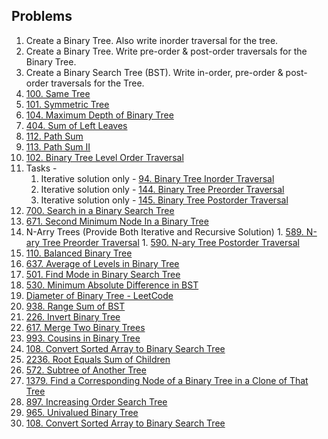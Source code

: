 ## Problems

1.   Create a Binary Tree. Also write inorder traversal for the tree.
2.   Create a Binary Tree. Write pre-order & post-order traversals for the Binary Tree.
3.   Create a Binary Search Tree (BST). Write in-order, pre-order & post-order traversals for the Tree.
4.   [100. Same Tree](https://leetcode.com/problems/same-tree/)
5.   [101. Symmetric Tree](https://leetcode.com/problems/symmetric-tree/description/)
6.   [104. Maximum Depth of Binary Tree](https://leetcode.com/problems/maximum-depth-of-binary-tree/description/)
7.   [404. Sum of Left Leaves](https://leetcode.com/problems/sum-of-left-leaves/description/)
8.   [112. Path Sum](https://leetcode.com/problems/path-sum/)
9.  [113. Path Sum II](https://leetcode.com/problems/path-sum-ii/description/)
10.  [102. Binary Tree Level Order Traversal](https://leetcode.com/problems/binary-tree-level-order-traversal/)
11.  Tasks - 
		1. Iterative solution only - [94. Binary Tree Inorder Traversal](https://leetcode.com/problems/binary-tree-inorder-traversal/description/)
		1. Iterative solution only - [144. Binary Tree Preorder Traversal](https://leetcode.com/problems/binary-tree-preorder-traversal/description/)
		1. Iterative solution only - [145. Binary Tree Postorder Traversal](https://leetcode.com/problems/binary-tree-postorder-traversal/description/)
12. [700. Search in a Binary Search Tree](https://leetcode.com/problems/search-in-a-binary-search-tree/)
13. [671. Second Minimum Node In a Binary Tree](https://leetcode.com/problems/second-minimum-node-in-a-binary-tree/)
14. N-Arry Trees (Provide Both Iterative and Recursive Solution)
		1. [589. N-ary Tree Preorder Traversal](https://leetcode.com/problems/n-ary-tree-preorder-traversal/)
		1. [590. N-ary Tree Postorder Traversal](https://leetcode.com/problems/n-ary-tree-postorder-traversal/)
15. [110. Balanced Binary Tree](https://leetcode.com/problems/balanced-binary-tree/description/)
16. [637. Average of Levels in Binary Tree](https://leetcode.com/problems/average-of-levels-in-binary-tree)
17. [501. Find Mode in Binary Search Tree](https://leetcode.com/problems/find-mode-in-binary-search-tree/description/)
18. [530. Minimum Absolute Difference in BST](https://github.com/ThreeMangoTrees/LetUsCode/pulls)
19. [Diameter of Binary Tree - LeetCode](https://leetcode.com/problems/diameter-of-binary-tree/description/)
20. [938. Range Sum of BST](https://leetcode.com/problems/range-sum-of-bst/description/)
21. [226. Invert Binary Tree](https://leetcode.com/problems/invert-binary-tree/description/)
22. [617. Merge Two Binary Trees](https://leetcode.com/problems/merge-two-binary-trees/description/)
23. [993. Cousins in Binary Tree](https://leetcode.com/problems/cousins-in-binary-tree/description/)
24. [108. Convert Sorted Array to Binary Search Tree](https://leetcode.com/problems/convert-sorted-array-to-binary-search-tree/description/)
25. [2236. Root Equals Sum of Children](https://leetcode.com/problems/root-equals-sum-of-children/description/)
26. [572. Subtree of Another Tree](https://leetcode.com/problems/subtree-of-another-tree/description/)
27. [1379. Find a Corresponding Node of a Binary Tree in a Clone of That Tree](https://leetcode.com/problems/find-a-corresponding-node-of-a-binary-tree-in-a-clone-of-that-tree/description/)
28. [897. Increasing Order Search Tree](https://leetcode.com/problems/increasing-order-search-tree/description/)
29. [965. Univalued Binary Tree](https://leetcode.com/problems/univalued-binary-tree/description/)
30. [108. Convert Sorted Array to Binary Search Tree](https://leetcode.com/problems/convert-sorted-array-to-binary-search-tree/)
